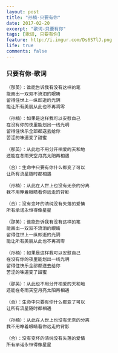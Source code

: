 ```yaml
---
layout: post
title: "孙楠-只要有你"
date: 2017-02-20
excerpt: "歌词-只要有你"
tags: [歌词, 只要有你]
feature: http://i.imgur.com/Ds6S7lJ.png
life: true
comments: false
---
```


### 只要有你-歌词
```
（那英）：谁能告诉我有没有这样的笔
能画出一双双不流泪的眼睛
留得住世上一纵即逝的光阴
能让所有美丽从此也不再凋零
```
```
（孙楠）：如果是这样我可以安慰自己
在没有你的夜里能划出一线光明
留得住快乐全部都送去给你
苦涩的味道变了甜蜜
```
```
（那英）：从此也不用分开相爱的天和地
还能在冬雨天空月亮太阳再相遇
```
```
（合）：生命中只要有你什么都变了可以
让所有流星随时都相遇
```
```
（孙楠）：从此在人世上也没有无奈的分离
我不用睁着眼睛看你远走的背影
```
```
（合）：没有变坏的清纯没有失落的爱情
所有承诺永恒得像星星
```
```
（那英）：谁能告诉我有没有这样的笔
能画出一双双不流泪的眼睛
留得住世上一纵即逝的光阴
能让所有美丽从此也不再凋零
```
```
（孙楠）：如果是这样我可以安慰自己
在没有你的夜里能划出一线光明
留得住快乐全部都送去给你
苦涩的味道变了甜蜜
```
```
（那英）：从此也不用分开相爱的天和地
还能在冬雨天空月亮太阳再相遇
```
```
（合）：生命中只要有你什么都变了可以
让所有流星随时都相遇
```
```
（孙楠）：从此在人世上也没有无奈的分离
我不用睁着眼睛看你远走的背影
```
```
（合）：没有变坏的清纯没有失落的爱情
所有承诺永恒得像星星
```
